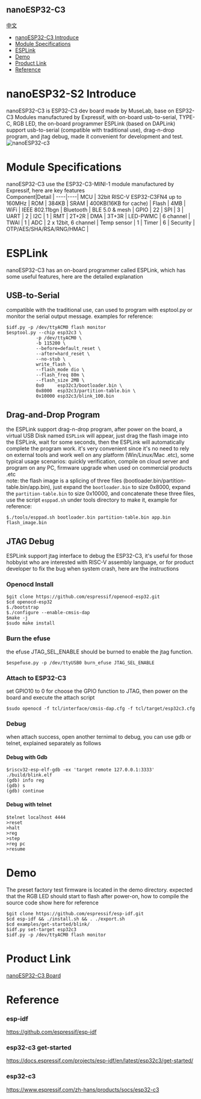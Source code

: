 nanoESP32-C3
-----------
[中文](./README_cn.md)
* [nanoESP32-C3 Introduce](#nanoESP32-C3-Introduce) 
* [Module Specifications](#Module-Specifications)
* [ESPLink](#ESPLink)
* [Demo](#Demo)
* [Product Link](#Product-Link)
* [Reference](#Reference)


# nanoESP32-S2 Introduce
nanoESP32-C3 is ESP32-C3 dev board made by MuseLab, base on ESP32-C3 Modules manufactured by Expressif, with on-board usb-to-serial, TYPE-C, RGB LED,  the on-board programmer ESPLink (based on DAPLink) support usb-to-serial (compatible with traditional use), drag-n-drop program, and jtag debug, made it convenient for development and test.  
![nanoESP32-c3](https://github.com/wuxx/nanoesp32-c3/blob/master/doc/nanoESP32-c3.jpg)

# Module Specifications 
nanoESP32-C3 use the ESP32-C3-MINI-1 module manufactured by Expressif, here are key features   
Component|Detail | 
----|----|
MCU         | 32bit RISC-V ESP32-C3FN4 up to 160MHz |
ROM         | 384KB |
SRAM        | 400KB(16KB for cache) |
Flash       | 4MB |
WiFi        | IEEE 802.11bgn |
Bluetooth   | BLE 5.0 & mesh |
GPIO        | 22 |
SPI         | 3 |
UART        | 2 |
I2C         | 1 |
RMT         | 2T+2R |
DMA         | 3T+3R |
LED-PWMC    | 6 channel |
TWAI        | 1 |
ADC         | 2 x 12bit, 6 channel |
Temp sensor | 1 |
Timer       | 6 |
Security    | OTP/AES/SHA/RSA/RNG/HMAC |

# ESPLink
nanoESP32-C3 has an on-board programmer called ESPLink, which has some useful features, here are the detailed explanation
## USB-to-Serial
compatible with the traditional use, can used to program with esptool.py or monitor the serial output message. examples for reference:  
```
$idf.py -p /dev/ttyACM0 flash monitor
$esptool.py --chip esp32c3 \
           -p /dev/ttyACM0 \
           -b 115200 \
           --before=default_reset \
           --after=hard_reset \
           --no-stub \
           write_flash \
           --flash_mode dio \
           --flash_freq 80m \
           --flash_size 2MB \
           0x0     esp32c3/bootloader.bin \
           0x8000  esp32c3/partition-table.bin \
           0x10000 esp32c3/blink_100.bin
```
  
## Drag-and-Drop Program
the ESPLink support drag-n-drop program, after power on the board, a virtual USB Disk named `ESPLink` will appear, just drag the flash image into the ESPLink, wait for some seconds, then the ESPLink will automatically complete the program work. it's very convenient since it's no need to rely on external tools and work well on any platform (Win/Linux/Mac .etc), some typical usage scenarios: quickly verification, compile on cloud server and program on any PC, firmware upgrade when used on commercial products .etc  
note: the flash image is a splicing of three files (bootloader.bin/partition-table.bin/app.bin), just expand the `bootloader.bin` to size 0x8000, expand the `partition-table.bin` to size 0x10000, and concatenate these three files, use the script `esppad.sh` under tools directory to make it, example for reference:    
```
$./tools/esppad.sh bootloader.bin partition-table.bin app.bin flash_image.bin
```


## JTAG Debug
ESPLink support jtag interface to debug the ESP32-C3, it's useful for those hobbyist who are interested with RISC-V assembly language, or for product developer to fix the bug when system crash, here are the instructions
### Openocd Install  
```
$git clone https://github.com/espressif/openocd-esp32.git
$cd openocd-esp32
$./bootstrap
$./configure --enable-cmsis-dap
$make -j
$sudo make install
```

### Burn the efuse
the efuse JTAG_SEL_ENABLE should be burned to enable the jtag function.
```
$espefuse.py -p /dev/ttyUSB0 burn_efuse JTAG_SEL_ENABLE
```

### Attach to ESP32-C3
set GPIO10 to 0 for choose the GPIO function to JTAG, then power on the board and execute the attach script  
```
$sudo openocd -f tcl/interface/cmsis-dap.cfg -f tcl/target/esp32c3.cfg
```

### Debug
when attach success, open another ternimal to debug, you can use gdb or telnet, explained separately as follows
#### Debug with Gdb
```
$riscv32-esp-elf-gdb -ex 'target remote 127.0.0.1:3333' ./build/blink.elf
(gdb) info reg
(gdb) s
(gdb) continue
```

#### Debug with telnet
```
$telnet localhost 4444
>reset
>halt
>reg
>step
>reg pc
>resume
```

# Demo
The preset factory test firmware is located in the demo directory. expected that the RGB LED should start to flash after power-on, how to compile the source code show here for reference  
```
$git clone https://github.com/espressif/esp-idf.git
$cd esp-idf && ./install.sh && . ./export.sh
$cd examples/get-started/blink/
$idf.py set-target esp32c3
$idf.py -p /dev/ttyACM0 flash monitor
```
# Product Link
[nanoESP32-C3 Board](https://www.aliexpress.com/item/1005001403045642.html?gps-id=pcStoreNewArrivals&scm=1007.23409.123629.0&scm_id=1007.23409.123629.0&scm-url=1007.23409.123629.0&pvid=6c59d14d-bb7b-4d0f-b0b8-fc5f6ae78288&spm=a2g0o.store_home.smartNewArrivals_1285899620.1005001403045642)

# Reference
### esp-idf
https://github.com/espressif/esp-idf
### esp32-c3 get-started
https://docs.espressif.com/projects/esp-idf/en/latest/esp32c3/get-started/
### esp32-c3
https://www.espressif.com/zh-hans/products/socs/esp32-c3
